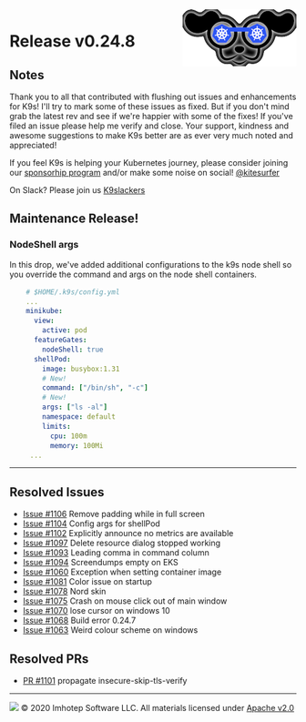 <img src="https://raw.githubusercontent.com/derailed/k9s/master/assets/k9s_small.png" align="right" width="200" height="auto"/>

# Release v0.24.8

## Notes

Thank you to all that contributed with flushing out issues and enhancements for K9s! I'll try to mark some of these issues as fixed. But if you don't mind grab the latest rev and see if we're happier with some of the fixes! If you've filed an issue please help me verify and close. Your support, kindness and awesome suggestions to make K9s better are as ever very much noted and appreciated!

If you feel K9s is helping your Kubernetes journey, please consider joining our [sponsorhip program](https://github.com/sponsors/derailed) and/or make some noise on social! [@kitesurfer](https://twitter.com/kitesurfer)

On Slack? Please join us [K9slackers](https://join.slack.com/t/k9sers/shared_invite/enQtOTA5MDEyNzI5MTU0LWQ1ZGI3MzliYzZhZWEyNzYxYzA3NjE0YTk1YmFmNzViZjIyNzhkZGI0MmJjYzhlNjdlMGJhYzE2ZGU1NjkyNTM)

## Maintenance Release!

### NodeShell args

In this drop, we've added additional configurations to the k9s node shell so you override the command and args on the node shell containers.

```yaml
    # $HOME/.k9s/config.yml
    ...
    minikube:
      view:
        active: pod
      featureGates:
        nodeShell: true
      shellPod:
        image: busybox:1.31
        # New!
        command: ["/bin/sh", "-c"]
        # New!
        args: ["ls -al"]
        namespace: default
        limits:
          cpu: 100m
          memory: 100Mi
     ...
```

---

## Resolved Issues

* [Issue #1106](https://github.com/kswapd/k12s/issues/1106) Remove padding while in full screen
* [Issue #1104](https://github.com/kswapd/k12s/issues/1104) Config args for shellPod
* [Issue #1102](https://github.com/kswapd/k12s/issues/1102) Explicitly announce no metrics are available
* [Issue #1097](https://github.com/kswapd/k12s/issues/1097) Delete resource dialog stopped working
* [Issue #1093](https://github.com/kswapd/k12s/issues/1094) Leading comma in command column
* [Issue #1094](https://github.com/kswapd/k12s/issues/1094) Screendumps empty on EKS
* [Issue #1060](https://github.com/kswapd/k12s/issues/1060) Exception when setting container image
* [Issue #1081](https://github.com/kswapd/k12s/issues/1081) Color issue on startup
* [Issue #1078](https://github.com/kswapd/k12s/issues/1078) Nord skin
* [Issue #1075](https://github.com/kswapd/k12s/issues/1075) Crash on mouse click out of main window
* [Issue #1070](https://github.com/kswapd/k12s/issues/1070) lose cursor on windows 10
* [Issue #1068](https://github.com/kswapd/k12s/issues/1068) Build error 0.24.7
* [Issue #1063](https://github.com/kswapd/k12s/issues/1063) Weird colour scheme on windows

## Resolved PRs

* [PR #1101](https://github.com/kswapd/k12s/pull/1101) propagate insecure-skip-tls-verify

---

<img src="https://raw.githubusercontent.com/derailed/k9s/master/assets/imhotep_logo.png" width="32" height="auto"/> © 2020 Imhotep Software LLC. All materials licensed under [Apache v2.0](http://www.apache.org/licenses/LICENSE-2.0)
